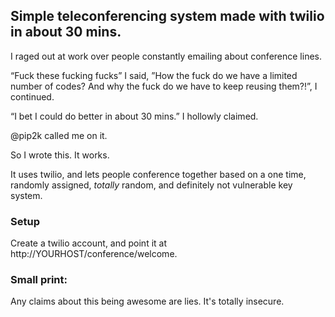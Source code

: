 ## Simple teleconferencing system made with twilio in about 30 mins.

I raged out at work over people constantly emailing about conference lines.

“Fuck these fucking fucks” I said, ”How the fuck do we have a limited number of
codes? And why the fuck do we have to keep reusing them?!”, I continued.

“I bet I could do better in about 30 mins.” I hollowly claimed.

@pip2k called me on it.

So I wrote this. It works.

It uses twilio, and lets people conference together based on a one time,
randomly assigned, *totally* random, and definitely not vulnerable key system.

### Setup
Create a twilio account, and point it at http://YOURHOST/conference/welcome.

### Small print:
Any claims about this being awesome are lies. It's totally insecure.

